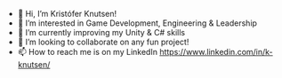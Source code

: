 - 👋 Hi, I’m Kristófer Knutsen!
- 👀 I’m interested in Game Development, Engineering & Leadership
- 🌱 I’m currently improving my Unity & C# skills
- 💞️ I’m looking to collaborate on any fun project!
- 📫 How to reach me is on my LinkedIn https://www.linkedin.com/in/k-knutsen/
